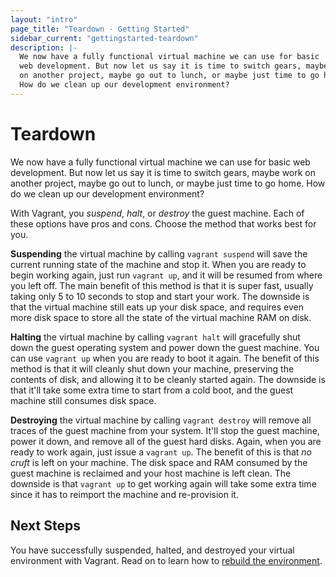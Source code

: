```yaml
---
layout: "intro"
page_title: "Teardown - Getting Started"
sidebar_current: "gettingstarted-teardown"
description: |-
  We now have a fully functional virtual machine we can use for basic
  web development. But now let us say it is time to switch gears, maybe work
  on another project, maybe go out to lunch, or maybe just time to go home.
  How do we clean up our development environment?
---
```


# Teardown

We now have a fully functional virtual machine we can use for basic
web development. But now let us say it is time to switch gears, maybe work
on another project, maybe go out to lunch, or maybe just time to go home.
How do we clean up our development environment?

With Vagrant, you _suspend_, _halt_, or _destroy_ the guest machine.
Each of these options have pros and cons. Choose the method that works
best for you.

**Suspending** the virtual machine by calling `vagrant suspend` will
save the current running state of the machine and stop it. When you are
ready to begin working again, just run `vagrant up`, and it will be
resumed from where you left off. The main benefit of this method is that it
is super fast, usually taking only 5 to 10 seconds to stop and start your
work. The downside is that the virtual machine still eats up your disk space,
and requires even more disk space to store all the state of the virtual
machine RAM on disk.

**Halting** the virtual machine by calling `vagrant halt` will gracefully
shut down the guest operating system and power down the guest machine.
You can use `vagrant up` when you are ready to boot it again. The benefit of
this method is that it will cleanly shut down your machine, preserving the
contents of disk, and allowing it to be cleanly started again. The downside is
that it'll take some extra time to start from a cold boot, and the guest machine
still consumes disk space.

**Destroying** the virtual machine by calling `vagrant destroy` will remove
all traces of the guest machine from your system. It'll stop the guest machine,
power it down, and remove all of the guest hard disks. Again, when you are ready to
work again, just issue a `vagrant up`. The benefit of this is that _no cruft_
is left on your machine. The disk space and RAM consumed by the guest machine
is reclaimed and your host machine is left clean. The downside is that
`vagrant up` to get working again will take some extra time since it
has to reimport the machine and re-provision it.

## Next Steps

You have successfully suspended, halted, and destroyed your virtual environment
with Vagrant. Read on to learn how to
[rebuild the environment](/intro/getting-started/rebuild.html).
